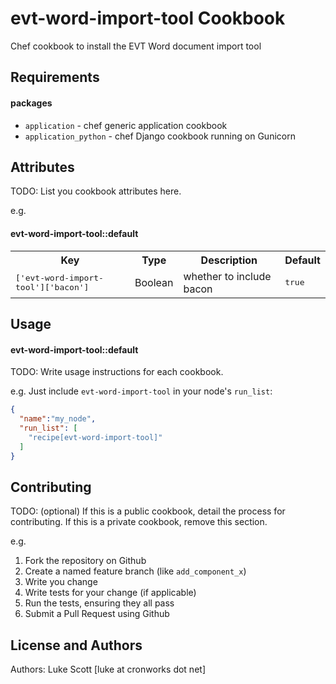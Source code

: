 evt-word-import-tool Cookbook
=============================
Chef cookbook to install the EVT Word document import tool

Requirements
------------

#### packages
- `application` - chef generic application cookbook
- `application_python` - chef Django cookbook running on Gunicorn


Attributes
----------
TODO: List you cookbook attributes here.

e.g.
#### evt-word-import-tool::default
<table>
  <tr>
    <th>Key</th>
    <th>Type</th>
    <th>Description</th>
    <th>Default</th>
  </tr>
  <tr>
    <td><tt>['evt-word-import-tool']['bacon']</tt></td>
    <td>Boolean</td>
    <td>whether to include bacon</td>
    <td><tt>true</tt></td>
  </tr>
</table>

Usage
-----
#### evt-word-import-tool::default
TODO: Write usage instructions for each cookbook.

e.g.
Just include `evt-word-import-tool` in your node's `run_list`:

```json
{
  "name":"my_node",
  "run_list": [
    "recipe[evt-word-import-tool]"
  ]
}
```

Contributing
------------
TODO: (optional) If this is a public cookbook, detail the process for contributing. If this is a private cookbook, remove this section.

e.g.
1. Fork the repository on Github
2. Create a named feature branch (like `add_component_x`)
3. Write you change
4. Write tests for your change (if applicable)
5. Run the tests, ensuring they all pass
6. Submit a Pull Request using Github

License and Authors
-------------------
Authors: Luke Scott [luke at cronworks dot net]
